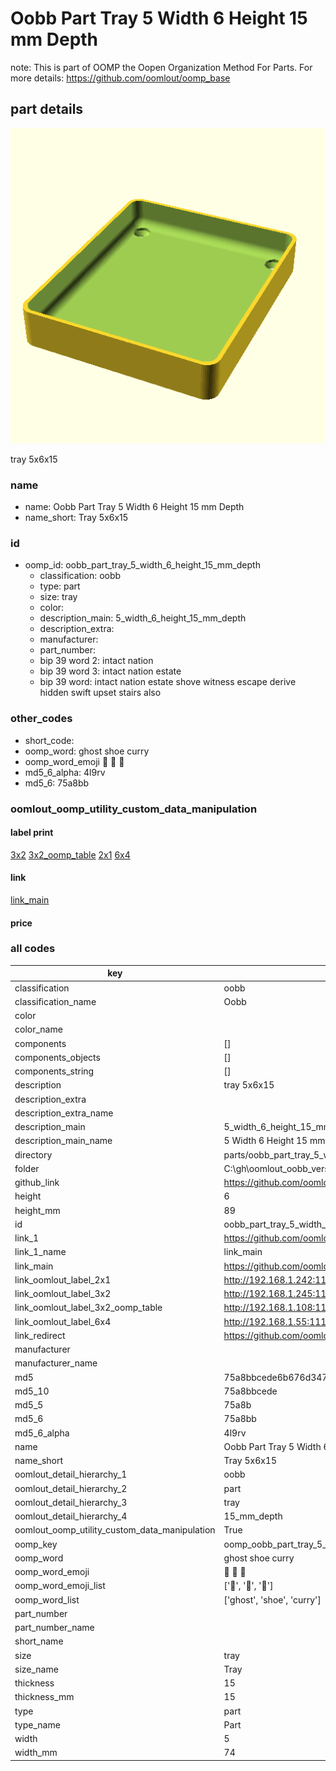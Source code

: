 # Oobb Part Tray 5 Width 6 Height 15 mm Depth  

note: This is part of OOMP the Oopen Organization Method For Parts. For more details: https://github.com/oomlout/oomp_base

##  part details
  

[![](3dpr.png)](3dpr.png)

tray 5x6x15



### name
* name: Oobb Part Tray 5 Width 6 Height 15 mm Depth
* name_short: Tray 5x6x15 
### id
* oomp_id: oobb_part_tray_5_width_6_height_15_mm_depth
  * classification: oobb
  * type: part
  * size: tray
  * color: 
  * description_main: 5_width_6_height_15_mm_depth
  * description_extra: 
  * manufacturer: 
  * part_number: 
  * bip 39 word 2: intact nation
  * bip 39 word 3: intact nation estate
  * bip 39 word: intact nation estate shove witness escape derive hidden swift upset stairs also

### other_codes
* short_code: 
* oomp_word: ghost shoe curry
* oomp_word_emoji :ghost: :shoe: :curry:
* md5_6_alpha: 4l9rv
* md5_6: 75a8bb






### oomlout_oomp_utility_custom_data_manipulation
#### label print
[3x2](http://192.168.1.245:1112/?label=oomp%204l9rv)
[3x2_oomp_table](http://192.168.1.108:1112/?label=oomp%204l9rv)
[2x1](http://192.168.1.242:1112/?label=oomp%204l9rv)
[6x4](http://192.168.1.55:1112/?label=oomp%204l9rv)    

#### link

[link_main](https://github.com/oomlout/oomlout_oobb_version_4_generated_parts/tree/main/navigation_oomp/oobb/part/tray/5_width_6_height_15_mm_depth/part)                              

#### price







### all codes 
| key | value |  
| --- | --- |  
| classification | oobb |  
| classification_name | Oobb |  
| color |  |  
| color_name |  |  
| components | [] |  
| components_objects | [] |  
| components_string | [] |  
| description | tray 5x6x15 |  
| description_extra |  |  
| description_extra_name |  |  
| description_main | 5_width_6_height_15_mm_depth |  
| description_main_name | 5 Width 6 Height 15 mm Depth |  
| directory | parts/oobb_part_tray_5_width_6_height_15_mm_depth |  
| folder | C:\gh\oomlout_oobb_version_4_generated_parts\parts\oobb_part_tray_5_width_6_height_15_mm_depth |  
| github_link | https://github.com/oomlout/oomlout_oomp_part_src/tree/main/parts/oobb_part_tray_5_width_6_height_15_mm_depth |  
| height | 6 |  
| height_mm | 89 |  
| id | oobb_part_tray_5_width_6_height_15_mm_depth |  
| link_1 | https://github.com/oomlout/oomlout_oobb_version_4_generated_parts/tree/main/navigation_oomp/oobb/part/tray/5_width_6_height_15_mm_depth/part |  
| link_1_name | link_main |  
| link_main | https://github.com/oomlout/oomlout_oobb_version_4_generated_parts/tree/main/navigation_oomp/oobb/part/tray/5_width_6_height_15_mm_depth/part |  
| link_oomlout_label_2x1 | http://192.168.1.242:1112/?label=oomp%204l9rv |  
| link_oomlout_label_3x2 | http://192.168.1.245:1112/?label=oomp%204l9rv |  
| link_oomlout_label_3x2_oomp_table | http://192.168.1.108:1112/?label=oomp%204l9rv |  
| link_oomlout_label_6x4 | http://192.168.1.55:1112/?label=oomp%204l9rv |  
| link_redirect | https://github.com/oomlout/oomlout_oobb_version_4_generated_parts/tree/main/parts/oobb_tray_05_06_15 |  
| manufacturer |  |  
| manufacturer_name |  |  
| md5 | 75a8bbcede6b676d347e5c709ae4d3ac |  
| md5_10 | 75a8bbcede |  
| md5_5 | 75a8b |  
| md5_6 | 75a8bb |  
| md5_6_alpha | 4l9rv |  
| name | Oobb Part Tray 5 Width 6 Height 15 mm Depth |  
| name_short | Tray 5x6x15  |  
| oomlout_detail_hierarchy_1 | oobb |  
| oomlout_detail_hierarchy_2 | part |  
| oomlout_detail_hierarchy_3 | tray |  
| oomlout_detail_hierarchy_4 | 15_mm_depth |  
| oomlout_oomp_utility_custom_data_manipulation | True |  
| oomp_key | oomp_oobb_part_tray_5_width_6_height_15_mm_depth |  
| oomp_word | ghost shoe curry |  
| oomp_word_emoji | :ghost: :shoe: :curry: |  
| oomp_word_emoji_list | [':ghost:', ':shoe:', ':curry:'] |  
| oomp_word_list | ['ghost', 'shoe', 'curry'] |  
| part_number |  |  
| part_number_name |  |  
| short_name |  |  
| size | tray |  
| size_name | Tray |  
| thickness | 15 |  
| thickness_mm | 15 |  
| type | part |  
| type_name | Part |  
| width | 5 |  
| width_mm | 74 |  
